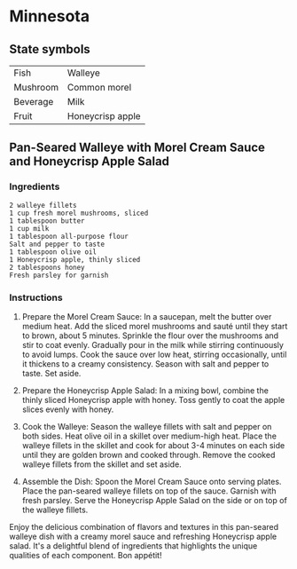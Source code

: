 # Minnesota

## State symbols
|||
|--|--|
|Fish|Walleye|
|Mushroom|Common morel|
|Beverage|Milk|
|Fruit|Honeycrisp apple|

## Pan-Seared Walleye with Morel Cream Sauce and Honeycrisp Apple Salad

### Ingredients

    2 walleye fillets
    1 cup fresh morel mushrooms, sliced
    1 tablespoon butter
    1 cup milk
    1 tablespoon all-purpose flour
    Salt and pepper to taste
    1 tablespoon olive oil
    1 Honeycrisp apple, thinly sliced
    2 tablespoons honey
    Fresh parsley for garnish

### Instructions

1. Prepare the Morel Cream Sauce:
        In a saucepan, melt the butter over medium heat.
        Add the sliced morel mushrooms and sauté until they start to brown, about 5 minutes.
        Sprinkle the flour over the mushrooms and stir to coat evenly.
        Gradually pour in the milk while stirring continuously to avoid lumps.
        Cook the sauce over low heat, stirring occasionally, until it thickens to a creamy consistency.
        Season with salt and pepper to taste. Set aside.

1. Prepare the Honeycrisp Apple Salad:
        In a mixing bowl, combine the thinly sliced Honeycrisp apple with honey.
        Toss gently to coat the apple slices evenly with honey.

1. Cook the Walleye:
        Season the walleye fillets with salt and pepper on both sides.
        Heat olive oil in a skillet over medium-high heat.
        Place the walleye fillets in the skillet and cook for about 3-4 minutes on each side until they are golden brown and cooked through.
        Remove the cooked walleye fillets from the skillet and set aside.

1. Assemble the Dish:
        Spoon the Morel Cream Sauce onto serving plates.
        Place the pan-seared walleye fillets on top of the sauce.
        Garnish with fresh parsley.
        Serve the Honeycrisp Apple Salad on the side or on top of the walleye fillets.

Enjoy the delicious combination of flavors and textures in this pan-seared walleye dish with a creamy morel sauce and refreshing Honeycrisp apple salad. It's a delightful blend of ingredients that highlights the unique qualities of each component. Bon appétit!
